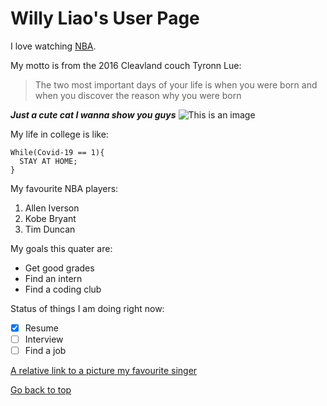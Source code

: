 # Willy Liao's User Page

I love watching [NBA](https://NBA.com/).

My motto is from the 2016 Cleavland couch Tyronn Lue:
>The two most important days of your life is when you were born and when you discover the reason why you were born

***Just a cute cat I wanna show you guys***
![This is an image](https://pictures-of-cats.org/wp-content/uploads/2016/07/smoothie-british-longhair1.jpg)

My life in college is like:
```
While(Covid-19 == 1){
  STAY AT HOME;
}
```
My favourite NBA players:
1. Allen Iverson
2. Kobe Bryant
3. Tim Duncan

My goals this quater are:
- Get good grades
- Find an intern
- Find a coding club

Status of things I am doing right now:
- [x] Resume
- [ ] Interview
- [ ] Find a job

[A relative link to a picture my favourite singer](杰伦.jpg)

[Go back to top](willy-liao's-user-page)
